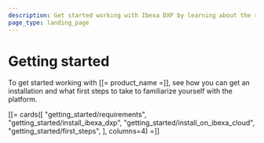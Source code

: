 ```yaml
---
description: Get started working with Ibexa DXP by learning about the requirements and installing the platform.
page_type: landing_page
---
```


# Getting started

To get started working with [[= product_name =]], see how you can get an installation and what first steps to take to familiarize yourself with the platform.

[[= cards([
    "getting_started/requirements",
    "getting_started/install_ibexa_dxp",
    "getting_started/install_on_ibexa_cloud",
    "getting_started/first_steps",
], columns=4) =]]
